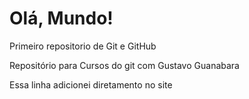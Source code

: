 # Olá, Mundo!
 Primeiro repositorio de Git e GitHub

Repositório para Cursos do git com Gustavo Guanabara

Essa linha adicionei diretamento no site
